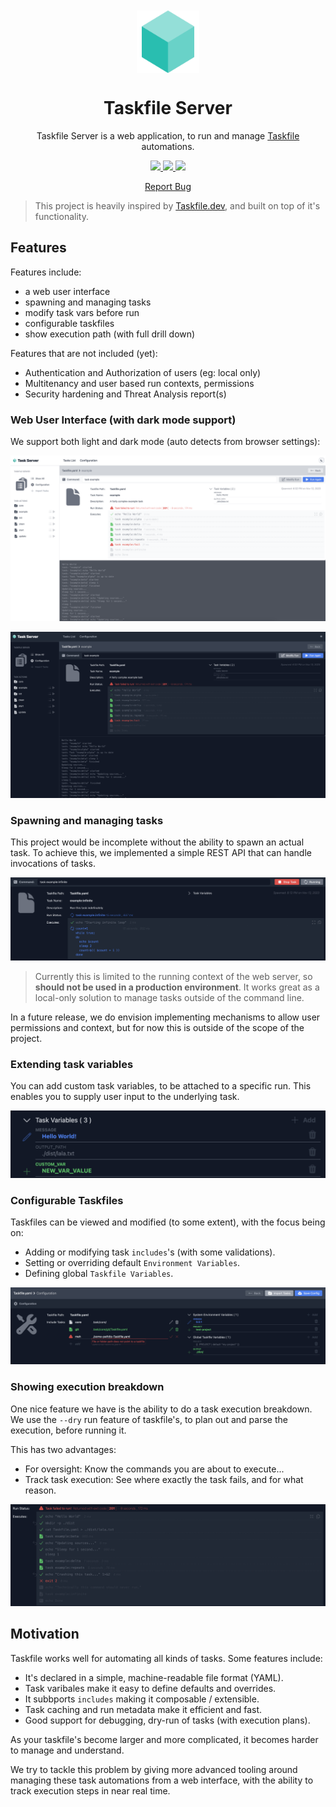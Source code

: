 <p align="center" style="padding-top:20px">
 <img width="100px" src="static/img/logo.svg" align="center" alt="GitHub Readme Stats" />
 <h1 align="center">Taskfile Server</h1>
 <p align="center">Taskfile Server is a web application, to run and manage <a href="https://taskfile.dev/">Taskfile</a> automations.</p>
</p>
  <p align="center">    
    <a href="https://gohugo.io/">
      <img src="https://img.shields.io/badge/Python%20-3.10+%20-gray.svg?colorA=c9177e&colorB=FF4088&style=for-the-badge"/>
    </a>
    <a href="https://tailwindcss.com/">
      <img src="https://img.shields.io/badge/TailwindCSS%20-V3-gray.svg?colorA=0284c7&colorB=38bdf8&style=for-the-badge"/>
    </a>
    <a href="https://alpinejs.dev/">
      <img src="https://img.shields.io/badge/Alpine.js%20-V3-gray.svg?colorA=68a5af&colorB=77c1d2&style=for-the-badge"/>
    </a>
  </p>

  <p align="center">
    <!--
    <a href="https://planet-lodder.github.io">View Demo</a>
    ·
    -->
    <a href="https://github.com/planet-lodder/taskserver.py/issues">Report Bug</a>
  </p>
</p>

> This project is heavily inspired by [Taskfile.dev](https://taskfile.dev/), and built on top of it's functionality.

## Features

Features include:

- a web user interface
- spawning and managing tasks
- modify task vars before run
- configurable taskfiles
- show execution path (with full drill down)

Features that are not included (yet):

- Authentication and Authorization of users (eg: local only)
- Multitenancy and user based run contexts, permissions
- Security hardening and Threat Analysis report(s)

### Web User Interface (with dark mode support)

We support both light and dark mode (auto detects from browser settings):

![Light Mode](./static/img/sample-light.png)

![Dark Mode](./static/img/sample-dark.png)

### Spawning and managing tasks

This project would be incomplete without the ability to spawn an actual task. To achieve this, we implemented a simple REST API that can handle invocations of tasks.

![Run Task](./static/img/task-run.png)

> Currently this is limited to the running context of the web server, so **should not be used in a production environment**. It works great as a local-only solution to manage tasks outside of the command line.

In a future release, we do envision implementing mechanisms to allow user permissions and context, but for now this is outside of the scope of the project.

### Extending task variables

You can add custom task variables, to be attached to a specific run. This enables you to supply user input to the underlying task.

![Taskfile Variables](./static/img/task-vars.png)

### Configurable Taskfiles

Taskfiles can be viewed and modified (to some extent), with the focus being on:

- Adding or modifying task `includes`'s (with some validations).
- Setting or overriding default `Environment Variables`.
- Defining global `Taskfile Variables`.

![Taskfile Config](./static/img/taskfile-config.png)

### Showing execution breakdown

One nice feature we have is the ability to do a task execution breakdown. We use the `--dry` run feature of taskfile's, to plan out and parse the execution, before running it.

This has two advantages:

- For oversight: Know the commands you are about to execute...
- Track task execution: See where exactly the task fails, and for what reason.

![Taskfile Config](./static/img/breakdown.png)

## Motivation

Taskfile works well for automating all kinds of tasks. Some features include:

- It's declared in a simple, machine-readable file format (YAML).
- Task varibales make it easy to define defaults and overrides.
- It subbports `includes` making it composable / extensible.
- Task caching and run metadata make it efficient and fast.
- Good support for debugging, dry-run of tasks (with execution plans).

As your taskfile's become larger and more complicated, it becomes harder to manage and understand.

We try to tackle this problem by giving more advanced tooling around managing these task automations from a web interface, with the ability to track execution steps in near real time.
